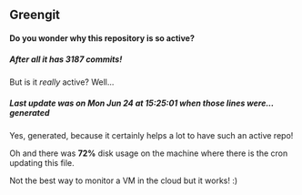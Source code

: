 ## Greengit

#### Do you wonder why this repository is so active?

##### After all it has 3187 commits!

But is it *really* active? Well...

##### Last update was on Mon Jun 24 at 15:25:01 when those lines were... generated

Yes, generated, because it certainly helps a lot to have such an active repo!

Oh and there was **72%** disk usage on the machine
where there is the cron updating this file.

Not the best way to monitor a VM in the cloud but it works! :)
